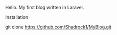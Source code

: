 Hello. My first blog written in Laravel.

Installation

git clone https://github.com/Shadrock1/MyBlog.git
